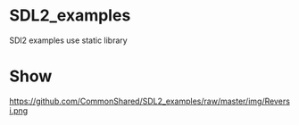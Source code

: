 # SDL2_examples
SDl2 examples use static library

# Show
https://github.com/CommonShared/SDL2_examples/raw/master/img/Reversi.png